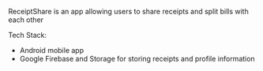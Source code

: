ReceiptShare is an app allowing users to share receipts and split bills with each other

Tech Stack:
  - Android mobile app
  - Google Firebase and Storage for storing receipts and profile information
